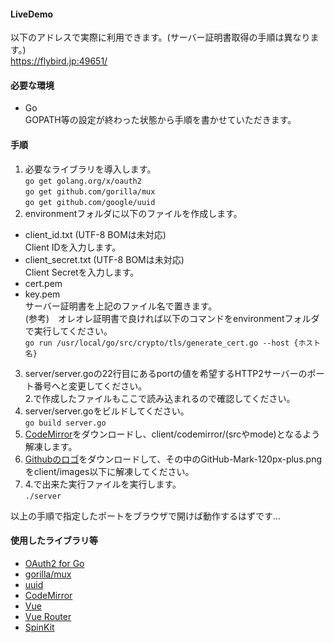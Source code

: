 #### LiveDemo
以下のアドレスで実際に利用できます。(サーバー証明書取得の手順は異なります。)  
https://flybird.jp:49651/

#### 必要な環境
- Go  
GOPATH等の設定が終わった状態から手順を書かせていただきます。

#### 手順
1. 必要なライブラリを導入します。  
`go get golang.org/x/oauth2`  
`go get github.com/gorilla/mux`  
`go get github.com/google/uuid`
2. environmentフォルダに以下のファイルを作成します。
- client_id.txt (UTF-8 BOMは未対応)  
Client IDを入力します。
- client_secret.txt (UTF-8 BOMは未対応)  
Client Secretを入力します。
- cert.pem  
- key.pem  
サーバー証明書を上記のファイル名で置きます。  
(参考)　オレオレ証明書で良ければ以下のコマンドをenvironmentフォルダで実行してください。  
`go run /usr/local/go/src/crypto/tls/generate_cert.go --host {ホスト名}`
3. server/server.goの22行目にあるportの値を希望するHTTP2サーバーのポート番号へと変更してください。  
2.で作成したファイルもここで読み込まれるので確認してください。
4. server/server.goをビルドしてください。  
`go build server.go`  
5. [CodeMirror](https://codemirror.net/codemirror.zip)をダウンロードし、client/codemirror/(srcやmode)となるよう解凍します。  
6. [Githubのロゴ](https://github-media-downloads.s3.amazonaws.com/GitHub-Mark.zip)をダウンロードして、その中のGitHub-Mark-120px-plus.pngをclient/images以下に解凍してください。  
7. 4.で出来た実行ファイルを実行します。  
`./server`  

以上の手順で指定したポートをブラウザで開けば動作するはずです...

#### 使用したライブラリ等
- [OAuth2 for Go](https://github.com/golang/oauth2)
- [gorilla/mux](https://github.com/gorilla/mux)
- [uuid](https://github.com/google/uuid)
- [CodeMirror](https://codemirror.net/)
- [Vue](https://jp.vuejs.org/)
- [Vue Router](https://router.vuejs.org/)
- [SpinKit](https://github.com/tobiasahlin/SpinKit)
